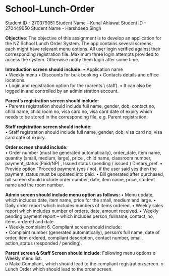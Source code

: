 # School-Lunch-Order
Student ID - 270379051 Student Name - Kunal Ahlawat
Student ID - 270449050 Student Name - Harshdeep Singh

**Objective**: The objective of this assignment is to develop an application for the NZ School Lunch Order System. The app contains several screens; each might have relevant menu options. All user login verified against their corresponding registration file. Maximum three login attempts provided to access the system. Otherwise notify them login after some time. 

**Introduction screen should include:** 
• Application name  
• Weekly menu 
• Discounts for bulk booking 
• Contacts details and office locations.  
• Login and registration option for the (parents \ staff).
• It can also be logged in and controlled by an administration account.

**Parent’s registration screen should include:**  
• Parents registration should include full name, gender, dob, contact no, child name, child room no, visa card no, visa card date of expiry which needs to be stored in the corresponding file, e.g. Parent registration. 

**Staff registration screen should include:**   
• Staff registration should include full name, gender, dob, visa card no, visa card date of expiry. 

**Order screen should include:**  
• Order number (must be generated automatically), order_date, item name, quantity (small, medium, large), price , child name, classroom number, payment_status (Paid/NP) ,  Issued status (pending / issued ) Dietary_pref. 
• Provide option “Proceed payment (yes / no), if the user said yes then the payment_status must be updated into paid. 
• Bill generated after purchased, bill screen should include order number, date, item name, price, student name and the room number. 

**Admin screen should include menu option as follows:** 
• Menu update, which includes date, item name, price for the small, medium and large. 
• Daily order report which includes numbers of items ordered. • Weekly sales report which includes number of orders, date, amount received. 
• Weekly pending payment report – which includes person_fullname, contact_no, items ordered and date.  
• Weekly complaint  6. Compliant screen should include:   
• Complaint number (generated automatically), person’s full name, date of order, item ordered, compliant description, contact number, email, action_status (responded / pending). 

**Parent screen & Staff Screen should include:** 
Following menu options o Weekly menu list.  
o Make Compliant, which should lead to the compliant registration screen.
o Lunch Order which should lead to the order screen. 
